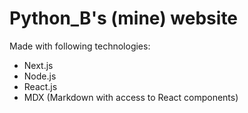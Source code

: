 # Python_B's (mine) website

Made with following technologies:
- Next.js
- Node.js
- React.js
- MDX (Markdown with access to React components)
